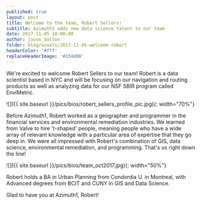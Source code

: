 ```yaml
---
published: true
layout: post
title: Welcome to the team, Robert Sellers!
subtitle: Azimuth1 adds new data science talent to our team
date: 2017-11-05 10:00:00
author: jason_dalton
folder: blog/assets/2017-11-05-welcome-robert
headerColor: '#fff'
replaceHeaderImage: '#334d00'
---
```


We're excited to welcome Robert Sellers to our team!   Robert is a  data scientist based in NYC and will be focusing on our navigation and routing products as well as analyzing data for our NSF SBIR program called EnviMetric.

![]({{ site.baseurl }}/pics/bios/robert_sellers_profile_pic.jpg){: width="70%"}

Before Azimuth1, Robert worked as a geographer and programmer in the financial services and environmental remediation industries.   We learned from Valve to hire 't-shaped' people, meaning people who have a wide array of relevant knowledge with a particular area of expertise that they go deep in.   We were all impressed with Robert's combination of GIS, data science, environmental remediation, and programming.  That's us right down the line!  

![]({{ site.baseurl }}/pics/bios/team_oct2017.jpg){: width="50%"}


Robert holds a BA in Urban Planning from Condordia U. in Montreal, with Advanced degrees from BCIT and CUNY in GIS and Data Science.

Glad to have you at Azimuth1, Robert!
